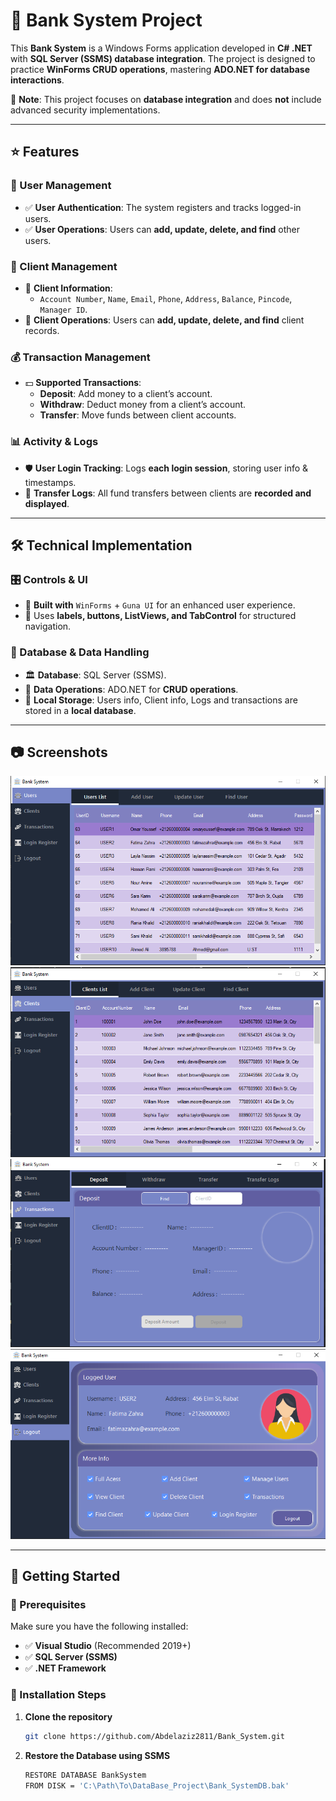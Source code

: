 # 🏦 Bank System Project  

This **Bank System** is a Windows Forms application developed in **C# .NET** with **SQL Server (SSMS) database integration**. The project is designed to practice **WinForms CRUD operations**, mastering **ADO.NET for database interactions**.  

🚨 **Note**: This project focuses on **database integration** and does **not** include advanced security implementations.  

---

## ⭐ Features  

### 🔑 User Management  
- ✅ **User Authentication**: The system registers and tracks logged-in users.  
- ✅ **User Operations**: Users can **add, update, delete, and find** other users.  

### 👥 Client Management  
- 📌 **Client Information**:  
  - `Account Number`, `Name`, `Email`, `Phone`, `Address`, `Balance`, `Pincode`, `Manager ID`.  
- 🔄 **Client Operations**: Users can **add, update, delete, and find** client records.  

### 💰 Transaction Management  
- 💵 **Supported Transactions**:  
  - **Deposit**: Add money to a client’s account.  
  - **Withdraw**: Deduct money from a client’s account.  
  - **Transfer**: Move funds between client accounts.  

### 📊 Activity & Logs  
- 🛡️ **User Login Tracking**: Logs **each login session**, storing user info & timestamps.  
- 📂 **Transfer Logs**: All fund transfers between clients are **recorded and displayed**.  

---

## 🛠️ Technical Implementation  

### 🎛️ Controls & UI  
- 🎨 **Built with** `WinForms` + `Guna UI` for an enhanced user experience.  
- 📌 Uses **labels, buttons, ListViews, and TabControl** for structured navigation.  

### 💾 Database & Data Handling  
- 🏛 **Database**: SQL Server (SSMS).  
- 🔗 **Data Operations**: ADO.NET for **CRUD operations**.  
- 📝 **Local Storage**: Users info, Client info, Logs and transactions are stored in a **local database**.  

---

## 📷 Screenshots  
![Screenshot 1](Screenshots/Screenshot%202025-04-03%20095622.png)
![Screenshot 2](Screenshots/Screenshot%202025-04-03%20095646.png)
![Screenshot 3](Screenshots/Screenshot%202025-04-03%20095708.png)
![Screenshot 4](Screenshots/Screenshot%202025-04-03%20095744.png)

---

## 🚀 Getting Started  

### 📌 Prerequisites  
Make sure you have the following installed:  
- ✅ **Visual Studio** (Recommended 2019+)  
- ✅ **SQL Server (SSMS)**  
- ✅ **.NET Framework**  

### 🔧 Installation Steps  

1. **Clone the repository**  
   ```sh
   git clone https://github.com/Abdelaziz2811/Bank_System.git

2. **Restore the Database using SSMS**
    ```sh
    RESTORE DATABASE BankSystem
    FROM DISK = 'C:\Path\To\DataBase_Project\Bank_SystemDB.bak'
